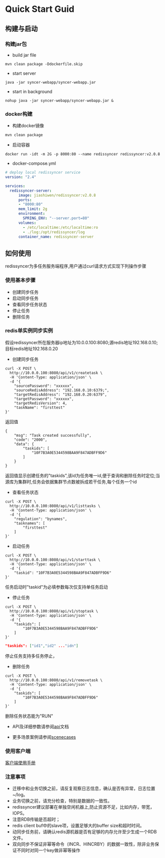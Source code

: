 # Quick Start Guid

## 构建与启动

### 构建jar包

* build jar file
  
```shell script
mvn clean package -Ddockerfile.skip
```

* start server

```shell script
java -jar syncer-webapp/syncer-webapp.jar
```

* start in background

```shell script
nohup java -jar syncer-webapp/syncer-webapp.jar &
```    

### docker构建

* 构建docker镜像

```shell
mvn clean package 
```

* 启动容器

```shell
docker run -idt -m 2G -p 8000:80 --name redissyncer redissyncer:v2.0.8
```

* docker-compose.yml

```yaml
# deploy local redissyncer service
version: "2.4"

services:
  redissyncer-server:
      image: jiashiwen/redissyncer:v2.0.8
      ports:
      - "8000:80"
      mem_limit: 2g 
      environment:
        SPRING_ENV: "--server.port=80"
      volumes:
        - /etc/localtime:/etc/localtime:ro
        - ./log:/opt/redissyncer/log
      container_name: redissyncer-server

```


## 如何使用

redissyncer为多任务服务端程序,用户通过curl请求方式实现下列操作步骤

### 使用基本步骤

* 创建同步任务
* 启动同步任务
* 查看同步任务状态
* 停止任务
* 删除任务

### redis单实例同步实例

假设redissyncer所在服务器ip地址为10.0.0.100:8080;源redis地址192.168.0.10;目标redis地址192.168.0.20

* 创建同步任务

```shell script
curl -X POST \
  http://10.0.0.100:8080/api/v1/createtask \
  -H 'Content-Type: application/json' \
  -d '{
    "sourcePassword": "xxxxxx",
    "sourceRedisAddress": "192.168.0.10:6379;",
    "targetRedisAddress": "192.168.0.20:6379",
    "targetPassword": "xxxxxx",
    "targetRedisVersion": 4,
    "taskName": "firsttest"
}'
```

返回值

```shell script
{
    "msg": "Task created successfully",
    "code": "2000",
    "data": {
        "taskids": [
            "10F7B3A0E5344598BAA9F847ADBFF9D6"
        ]
    }
}
```

返回值显示创建任务的"taskids",该id为任务唯一id,便于查询和删除任务时定位;当源库为集群时,任务会依据集群节点数被拆成若干任务,每个任务一个id

* 查看任务状态

```shell script
curl -X POST \
  http://10.0.0.100:8080/api/v1/listtasks \
  -H 'Content-Type: application/json' \
  -d '{
    "regulation": "bynames",
    "tasknames": [
        "firsttest"
    ]
}'
```

* 启动任务

```shell script
curl -X POST \
  http://10.0.0.100:8080/api/v1/starttask \
  -H 'Content-Type: application/json' \
  -d '{
    "taskid": "10F7B3A0E5344598BAA9F847ADBFF9D6"
}'
```

任务启动时"taskid"为必填参数每次仅支持单任务启动

* 停止任务

```shell script
curl -X POST \
  http://10.0.0.100:8080/api/v1/stoptask \
  -H 'Content-Type: application/json' \
  -d '{
    "taskids": [
        "10F7B3A0E5344598BAA9F847ADBFF9D6"
    ]
}'
```

```json
"taskids": ["id1","id2" ..."idn"]
```

停止任务支持多任务停止，

* 删除任务

```shell script
curl -X POST \
  http://10.0.0.100:8080/api/v1/removetask \
  -H 'Content-Type: application/json' \
  -d '{
    "taskids": [
        "10F7B3A0E5344598BAA9F847ADBFF9D6"
    ]
}'
```

删除任务状态能为"RUN"

* API及详细参数请参阅[api](api.md)文档

* 更多场景案例请参阅[scenecases](scenecases.md)

### 使用客户端

[客户端使用手册](../goclient/README.md)

###  注意事项

* 迁移中和业务切换之前，请反复观察日志信息，确认是否有异常，日志位置~/log。
* 业务切换之前，请充分检查，特别是数据的一致性。
* redissyncer建议部署在单独空闲机器上,防止资源不足，比如内存，带宽，IOPS。
* 注意RDB传输是否超时；
* redis client buf中的slave项，设置足够大的buffer size和超时时间。
* 动同步任务前，请确认redis源机器是否有足够的内存允许至少生成一个RDB文件。
* 双向同步不保证非幂等命令（INCR、HINCRBY）的数据一致性，除非业务保证不同时对同一个key做非幂等操作
  
